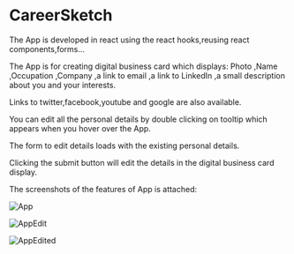 #  CareerSketch
The App is developed in react using the react hooks,reusing react components,forms...

The App is for creating digital business card which displays: Photo ,Name ,Occupation ,Company ,a link to email ,a link to LinkedIn ,a small description about you and your interests.

Links to twitter,facebook,youtube and google are also available.

You can edit all the personal details by double clicking on tooltip which appears when you hover over the App.

The form to edit details loads with the existing personal details.

Clicking the submit button will edit the details in the digital business card display.

The screenshots of the features of App is attached:

![App](https://user-images.githubusercontent.com/99355229/210081515-4a5266df-ee63-4308-bed3-633c7337ffe1.jpg)

![AppEdit](https://user-images.githubusercontent.com/99355229/210081532-333021d9-e57e-4e8a-9a6b-969fe6f6564b.jpg)

![AppEdited](https://user-images.githubusercontent.com/99355229/210081844-e35d7f07-91bf-457d-a9e9-5633981086d6.jpg)

